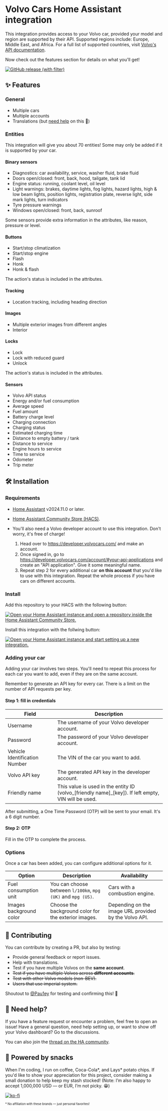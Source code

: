 # Volvo Cars Home Assistant integration

This integration provides access to your Volvo car, provided your model and region are supported by their API. Supported regions include: Europe, Middle East, and Africa. For a full list of supported countries, visit [Volvo's API documentation](https://developer.volvocars.com/terms-and-conditions/apis-supported-locations/).

Now check out the features section for details on what you'll get!

[![GitHub release (with filter)][releases-shield]][releases]

## ✨ Features

### General

- Multiple cars
- Multiple accounts
- Translations (but [need help](#contributing) on this 🙏)

### Entities

This integration will give you about 70 entities! Some may only be added if it is supported by your car.

#### Binary sensors

- Diagnostics: car availability, service, washer fluid, brake fluid
- Doors open/closed: front, back, hood, tailgate, tank lid
- Engine status: running, coolant level, oil level
- Light warnings: brakes, daytime lights, fog lights, hazard lights, high & low beam lights, position lights, registration plate, reverse light, side mark lights, turn indicators
- Tyre pressure warnings
- Windows open/closed: front, back, sunroof

Some sensors provide extra information in the attributes, like reason, pressure or level.

#### Buttons

- Start/stop climatization
- Start/stop engine
- Flash
- Honk
- Honk & flash

The action's status is included in the attributes.

#### Tracking

- Location tracking, including heading direction

#### Images

- Multiple exterior images from different angles
- Interior

#### Locks

- Lock
- Lock with reduced guard
- Unlock

The action's status is included in the attributes.

#### Sensors

- Volvo API status
- Energy and/or fuel consumption
- Average speed
- Fuel amount
- Battery charge level
- Charging connection
- Charging status
- Estimated charging time
- Distance to empty battery / tank
- Distance to service
- Engine hours to service
- Time to service
- Odometer
- Trip meter

## 🛠️ Installation

### Requirements

- [Home Assistant](https://www.home-assistant.io/) v2024.11.0 or later.

- [Home Assistant Community Store (HACS)](https://hacs.xyz/).

- You'll also need a Volvo developer account to use this integration. Don't worry, it's free of charge!

  1. Head over to https://developer.volvocars.com/ and make an account.
  2. Once signed in, go to https://developer.volvocars.com/account/#your-api-applications and create an "API application". Give it some meaningful name.
  3. Repeat step 2 for every additional car **on this account** that you'd like to use with this integration. Repeat the whole process if you have cars on different accounts.

### Install

Add this repository to your HACS with the following button:

[![Open your Home Assistant instance and open a repository inside the Home Assistant Community Store.](https://my.home-assistant.io/badges/hacs_repository.svg)](https://my.home-assistant.io/redirect/hacs_repository/?owner=thomasddn&repository=ha-volvo-cars&category=integration)

Install this integration with the follwing button:

[![Open your Home Assistant instance and start setting up a new integration.](https://my.home-assistant.io/badges/config_flow_start.svg)](https://my.home-assistant.io/redirect/config_flow_start/?domain=volvo_cars)

### Adding your car

Adding your car involves two steps. You'll need to repeat this process for each car you want to add, even if they are on the same account.

Remember to generate an API key for every car. There is a limit on the number of API requests per key.

#### Step 1: fill in credentials

| Field                         | Description                                                                                           |
| ----------------------------- | ----------------------------------------------------------------------------------------------------- |
| Username                      | The username of your Volvo developer account.                                                         |
| Password                      | The password of your Volvo developer account.                                                         |
| Vehicle Identification Number | The VIN of the car you want to add.                                                                   |
| Volvo API key                 | The generated API key in the developer account.                                                       |
| Friendly name                 | This value is used in the entity ID (volvo\_[friendly name]\_[key]). If left empty, VIN will be used. |

After submitting, a One Time Password (OTP) will be sent to your email. It's a 6 digit number.

#### Step 2: OTP

Fill in the OTP to complete the process.

<a name="contributing"></a>

### Options

Once a car has been added, you can configure additional options for it.

| Option                  | Description                                                  | Availability                                          |
| ----------------------- | ------------------------------------------------------------ | ----------------------------------------------------- |
| Fuel consumption unit   | You can choose between `l/100km`, `mpg (UK)` and `mpg (US)`. | Cars with a combustion engine.                        |
| Images background color | Choose the background color for the exterior images.         | Depending on the image URL provided by the Volvo API. |

## 🤝 Contributing

You can contribute by creating a PR, but also by testing:

- Provide general feedback or report issues.
- Help with translations.
- Test if you have multiple Volvos on the **same account**.
- ~~Test if you have multiple Volvos across **different accounts**.~~
- ~~Test with other Volvo models (non-BEV).~~
- ~~Users that use imperial system.~~

Shoutout to [@Pau1ey](https://github.com/Pau1ey) for testing and confirming this! 🤩

## 🛟 Need help?

If you have a feature request or encounter a problem, feel free to open an issue! Have a general question, need help setting up, or want to show off your Volvo dashboard? Go to the discussions.

You can also join the [thread on the HA community](https://community.home-assistant.io/t/volvo-cars-integration/796417/).

## 🥤 Powered by snacks

When I'm coding, I run on coffee, Coca-Cola*, and Lays* potato chips. If you'd like to show your appreciation for this project, consider making a small donation to help keep my stash stocked! (Note: I’m also happy to accept 1,000,000 USD — or EUR, I’m not picky. 😁)

[![ko-fi](https://ko-fi.com/img/githubbutton_sm.svg)](https://ko-fi.com/N4N7UZ6KN)

<sub><sub>\* No affiliation with these brands — just personal favorites!</sub></sub>

[releases-shield]: https://img.shields.io/github/v/release/thomasddn/ha-volvo-cars?style=flat-square
[releases]: https://github.com/thomasddn/ha-volvo-cars/releases
